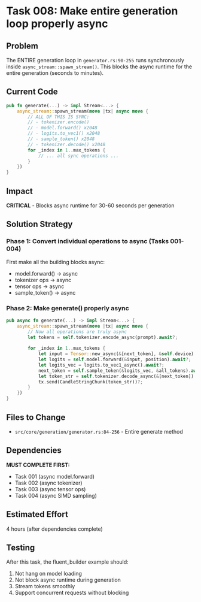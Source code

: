 # Task 008: Make entire generation loop properly async

## Problem
The ENTIRE generation loop in `generator.rs:90-255` runs synchronously inside `async_stream::spawn_stream()`. This blocks the async runtime for the entire generation (seconds to minutes).

## Current Code
```rust
pub fn generate(...) -> impl Stream<...> {
    async_stream::spawn_stream(move |tx| async move {
        // ALL OF THIS IS SYNC:
        // - tokenizer.encode()
        // - model.forward() x2048
        // - logits.to_vec1() x2048
        // - sample_token() x2048  
        // - tokenizer.decode() x2048
        for _index in 1..max_tokens {
            // ... all sync operations ...
        }
    })
}
```

## Impact
**CRITICAL** - Blocks async runtime for 30-60 seconds per generation

## Solution Strategy

### Phase 1: Convert individual operations to async (Tasks 001-004)
First make all the building blocks async:
- model.forward() → async
- tokenizer ops → async
- tensor ops → async  
- sample_token() → async

### Phase 2: Make generate() properly async
```rust
pub async fn generate(...) -> impl Stream<...> {
    async_stream::spawn_stream(move |tx| async move {
        // Now all operations are truly async
        let tokens = self.tokenizer.encode_async(prompt).await?;
        
        for _index in 1..max_tokens {
            let input = Tensor::new_async(&[next_token], &self.device).await?;
            let logits = self.model.forward(&input, position).await?;
            let logits_vec = logits.to_vec1_async().await?;
            next_token = self.sample_token(&logits_vec, &all_tokens).await?;
            let token_str = self.tokenizer.decode_async(&[next_token]).await?;
            tx.send(CandleStringChunk(token_str))?;
        }
    })
}
```

## Files to Change
- `src/core/generation/generator.rs:84-256` - Entire generate method

## Dependencies
**MUST COMPLETE FIRST:**
- Task 001 (async model.forward)
- Task 002 (async tokenizer)
- Task 003 (async tensor ops)
- Task 004 (async SIMD sampling)

## Estimated Effort
4 hours (after dependencies complete)

## Testing
After this task, the fluent_builder example should:
1. Not hang on model loading
2. Not block async runtime during generation
3. Stream tokens smoothly
4. Support concurrent requests without blocking
